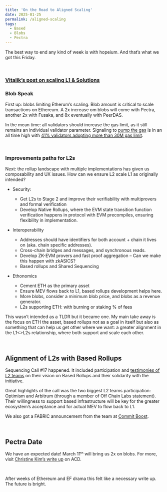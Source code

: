 ```yaml
---
title: 'On the Road to Aligned Scaling'
date: 2025-01-25
permalink: /aligned-scaling
tags:
  - Based
  - Blobs
  - Pectra
---
```


The best way to end any kind of week is with hopeium. And that’s what we got this Friday.

<br>

### [Vitalik’s post on scaling L1 & Solutions](https://vitalik.eth.limo/general/2025/01/23/l1l2future.html)

### Blob Speak

First up: blobs limiting Etherum’s scaling. Blob amount is critical to scale transactions on Ethereum. A 2x increase om blobs will come with Pectra, another 2x with Fusaka, and 8x eventually with PeerDAS.

In the mean time: all validators should increase the gas limit, as it still remains an individual validator parameter. Signaling to [pump the gas](https://pumpthegas.org/) is in an all time high with [41% validators adopting more than 30M gas limit](https://gaslimit.pics/).

<br>

### Improvements paths for L2s

Next: the rollup landscape with multiple implementations has given us composability and UX issues. How can we ensure L2 scale L1 as originally intended?

* Security:
    * Get L2s to Stage 2 and improve their verifiability with multiprovers and formal verification
    * Develop Native Rollups, where the EVM state transition function verification happens in protocol with EVM precompiles, ensuring flexibility in implementation.

* Interoperability
    * Addresses should have identifiers for both account + chain it lives on (aka. chain specific addresses).
    * Cross-chain bridges and messages, and synchronous reads.
    * Develop ZK-EVM provers and fast proof aggregation – Can we make this happen with zkASICS?
    * Based rollups and Shared Sequencing

* Ethonomics
    * Cement ETH as the primary asset
    * Ensure MEV flows back to L1, based rollups development helps here.
    * More blobs, consider a minimum blob price, and blobs as a revenue generator.
    * L2s supporting ETH: with burning or staking % of fees


This wasn’t intended as a TLDR but it became one. My main take away is the focus on ETH the asset, based rollups not as a goal in itself but also as something that can help us get other where we want: a greater alignment in the L1<>L2s relationship, where both support and scale each other.

<br>

## Alignment of L2s with Based Rollups

Sequencing Call #17 happened. It included participation and [testimonies of L2 teams](https://x.com/drakefjustin/status/1882861787491778998) on their vision on Based Rollups and their solidarity with the initiative.

Great highlights of the call was the two biggest L2 teams participation: Optimism and Arbitrum (through a member of Off Chain Labs statement). Their willingness to support based infrastructure will be key for the greater ecosystem’s acceptance and for actual MEV to flow back to L1.

We also got a FABRIC announcement from the team at [Commit Boost](https://github.com/Commit-Boost/).

<br>

## Pectra Date

We have an expected date! March 11ᵗʰ will bring us 2x on blobs. For more, visit [Christine Kim’s write up](https://www.galaxy.com/insights/research/ethereum-all-core-developers-consensus-call-149/) on ACD.

<br>

After weeks of Ethereum and EF drama this felt like a necessary write up. The future is bright.
